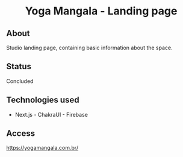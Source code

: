 <h1 align="center">
     Yoga Mangala - Landing page 
</h1>

##  About
Studio landing page, containing basic information about the space.

##  Status 
Concluded

## Technologies used
- Next.js  - ChakraUI - Firebase
  
## Access
<a href="https://yogamangala.com.br/">https://yogamangala.com.br/</a>





